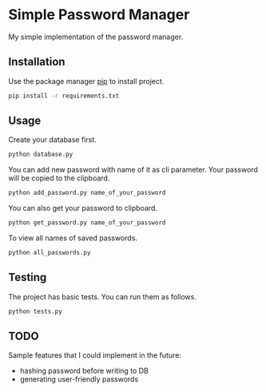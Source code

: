 # Simple Password Manager

My simple implementation of the password manager.

## Installation

Use the package manager [pip](https://pip.pypa.io/en/stable/) to install project.

```bash
pip install -r requirements.txt
```

## Usage
Create your database first.
```bash
python database.py
```
You can add new password with name of it as cli parameter.
Your password will be copied to the clipboard.
```bash
python add_password.py name_of_your_password
```
You can also get your password to clipboard.
```bash
python get_password.py name_of_your_password
```
To view all names of saved passwords.
```bash
python all_passwords.py
```

## Testing
The project has basic tests. You can run them as follows.
```bash
python tests.py
```

## TODO
Sample features that I could implement in the future:
- hashing password before writing to DB
- generating user-friendly passwords
